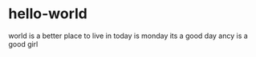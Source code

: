 # hello-world
world is a better place to live in
today is monday
its a good day
ancy is a good girl
